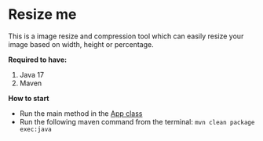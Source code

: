 # Resize me
This is a image resize and compression tool which can easily resize your image based on width, height or percentage.

**Required to have:**
1. Java 17
2. Maven

**How to start**
- Run the main method in the [App class](src/main/java/nl/altindag/resizeme/App.java)
- Run the following maven command from the terminal: `mvn clean package exec:java`